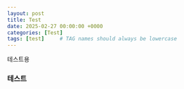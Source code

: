 ```yaml
---
layout: post
title: Test
date: 2025-02-27 00:00:00 +0000
categories: [Test]
tags: [test]     # TAG names should always be lowercase
---
```


테스트용

### 테스트
